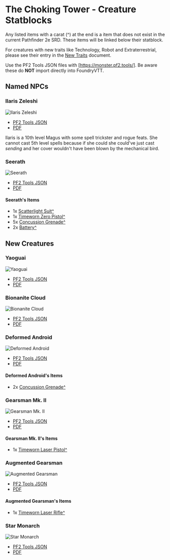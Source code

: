 # The Choking Tower - Creature Statblocks

Any listed items with a carat (^) at the end is a item that does not exist in the current Pathfinder 2e SRD. These items will be linked below their statblock.

For creatures with new traits like Technology, Robot and Extraterrestrial, please see their entry in the [New Traits](/Traits/README.md) document.

Use the PF2 Tools JSON files with [https://monster.pf2.tools/]. Be aware these do **NOT** import directly into FoundryVTT.

## Named NPCs

### Ilaris Zeleshi

![Ilaris Zeleshi](PNGs/IlarisZeleshi.png)

* [PF2 Tools JSON](PF2Tools/IlarisZeleshi.json)
* [PDF](PDFs/IlarisZeleshi.pdf)

Ilaris is a 10th level Magus with some spell trickster and rogue feats. She cannot cast 5th level spells because if she could she could've just cast *sending* and her cover wouldn't have been blown by the mechanical bird.

### Seerath

![Seerath](PNGs/Seerath.png)

* [PF2 Tools JSON](PF2Tools/Seerath.json)
* [PDF](PDFs/Seerath.pdf)

#### Seerath's Items

* 1x [Scatterlight Suit^](/Technology%20Guide/Armor/README.md#scatterlight-suit)
* 1x [Timeworn Zero Pistol^](/Technology%20Guide/Weapons/README.md#zero-pistol)
* 5x [Concussion Grenade^](/Technology%20Guide/Gear/README.md#grenade)
* 2x [Battery^](/Technology%20Guide/Gear/README.md#battery)

## New Creatures

### Yaoguai

![Yaoguai](PNGs/Yaoguai.png)

* [PF2 Tools JSON](PF2Tools/Yaoguai.json)
* [PDF](PDFs/Yaoguai.pdf)

### Bionanite Cloud

![Bionanite Cloud](PNGs/BionaniteCloud.png)

* [PF2 Tools JSON](PF2Tools/BionaniteCloud.json)
* [PDF](PDFs/BionaniteCloud.pdf)

### Deformed Android

![Deformed Android](PNGs/DeformedAndroid.png)

* [PF2 Tools JSON](PF2Tools/DeformedAndroid.json)
* [PDF](PDFs/DeformedAndroid.pdf)

#### Deformed Android's Items

* 2x [Concussion Grenade^](/Technology%20Guide/Gear/README.md#grenade)

### Gearsman Mk. II

![Gearsman Mk. II](PNGs/GearsmanMkII.png)

* [PF2 Tools JSON](PF2Tools/GearsmanMkII.json)
* [PDF](PDFs/GearsmanMkII.pdf)

#### Gearsman Mk. II's Items

* 1x [Timeworn Laser Pistol^](/Technology%20Guide/Weapons/README.md#laser-pistol)

### Augmented Gearsman

![Augmented Gearsman](PNGs/AugmentedGearsman.png)

* [PF2 Tools JSON](PF2Tools/AugmentedGearsman.json)
* [PDF](PDFs/AugmentedGearsman.pdf)

#### Augmented Gearsman's Items

* 1x [Timeworn Laser Rifle^](/Technology%20Guide/Weapons/README.md#laser-rifle)

### Star Monarch

![Star Monarch](PNGs/StarMonarch.png)

* [PF2 Tools JSON](PF2Tools/StarMonarch.json)
* [PDF](PDFs/StarMonarch.pdf)